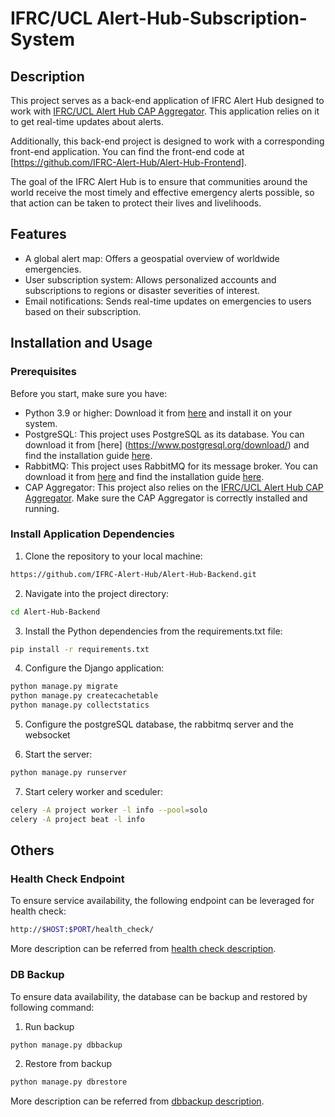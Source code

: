 # IFRC/UCL Alert-Hub-Subscription-System

## Description

This project serves as a back-end application of IFRC Alert Hub designed to work with [IFRC/UCL
Alert Hub CAP Aggregator](https://github.com/IFRC-Alert-Hub/Alert-Hub-CAP-Aggregator).
This application relies on it to get real-time updates about alerts.

Additionally, this back-end project is designed to work with a corresponding front-end application.
You can find the front-end code at [https://github.com/IFRC-Alert-Hub/Alert-Hub-Frontend].

The goal of the IFRC Alert Hub is to ensure that communities around the world receive the most
timely and effective emergency alerts possible, so that action can be taken to protect their lives
and livelihoods.

## Features

- A global alert map: Offers a geospatial overview of worldwide emergencies.
- User subscription system: Allows personalized accounts and subscriptions to regions or disaster
  severities of interest.
- Email notifications: Sends real-time updates on emergencies to users based on their subscription.

## Installation and Usage

### Prerequisites

Before you start, make sure you have:

- Python 3.9 or higher: Download it from [here](https://www.python.org/downloads/) and install
  it on your system.
- PostgreSQL: This project uses PostgreSQL as its database. You can download it from [here]
  (https://www.postgresql.org/download/) and find the installation
  guide [here](https://www.postgresql.org/docs/10/installation.html).
- RabbitMQ: This project uses RabbitMQ for its message broker. You can download it
  from [here](https://www.rabbitmq.com/download.html) and find the installation
  guide [here](https://www.rabbitmq.com/install-guide.html).
- CAP Aggregator: This project also relies on
  the [IFRC/UCL Alert Hub CAP Aggregator](https://github.com/IFRC-Alert-Hub/Alert-Hub-CAP-Aggregator).
  Make sure the CAP Aggregator is correctly installed and running.

### Install Application Dependencies

1. Clone the repository to your local machine:

```bash
https://github.com/IFRC-Alert-Hub/Alert-Hub-Backend.git
```

2. Navigate into the project directory:

```bash
cd Alert-Hub-Backend
```

3. Install the Python dependencies from the requirements.txt file:

```bash
pip install -r requirements.txt
```

4. Configure the Django application:

```bash
python manage.py migrate
python manage.py createcachetable
python manage.py collectstatics
```

5. Configure the postgreSQL database, the rabbitmq server and the websocket

6. Start the server:
```bash
python manage.py runserver
```

7. Start celery worker and sceduler:
```bash
celery -A project worker -l info --pool=solo
celery -A project beat -l info
```

## Others

### Health Check Endpoint

To ensure service availability, the following endpoint can be leveraged for health check:

```bash
http://$HOST:$PORT/health_check/
```

More description can be referred from [health check description](documents/health_check.md).

### DB Backup

To ensure data availability, the database can be backup and restored by following command:

1. Run backup
```bash
python manage.py dbbackup
```

2. Restore from backup
```bash
python manage.py dbrestore
```

More description can be referred from [dbbackup description](documents/dbbackup.md).
